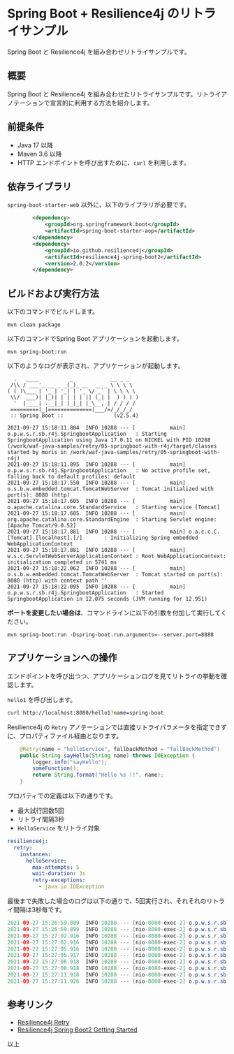 # Spring Boot + Resilience4j のリトライサンプル

Spring Boot と Resilience4j を組み合わせリトライサンプルです。

## 概要

Spring Boot と Resilience4j を組み合わせたリトライサンプルです。リトライアノテーションで宣言的に利用する方法を紹介します。

## 前提条件

- Java 17 以降
- Maven 3.6 以降
- HTTP エンドポイントを呼び出すために、`curl` を利用します。

## 依存ライブラリ

`spring-boot-starter-web` 以外に、以下のライブラリが必要です。

```xml
        <dependency>
            <groupId>org.springframework.boot</groupId>
            <artifactId>spring-boot-starter-aop</artifactId>
        </dependency>
        <dependency>
            <groupId>io.github.resilience4j</groupId>
            <artifactId>resilience4j-spring-boot2</artifactId>
            <version>2.0.2</version>
        </dependency>
```

## ビルドおよび実行方法

以下のコマンドでビルドします。

```
mvn clean package 
```
以下のコマンドでSpring Boot アプリケーションを起動します。 

```
mvn spring-boot:run
```

以下のようなログが表示され、アプリケーションが起動します。

```log
  .   ____          _            __ _ _
 /\\ / ___'_ __ _ _(_)_ __  __ _ \ \ \ \
( ( )\___ | '_ | '_| | '_ \/ _` | \ \ \ \
 \\/  ___)| |_)| | | | | || (_| |  ) ) ) )
  '  |____| .__|_| |_|_| |_\__, | / / / /
 =========|_|==============|___/=/_/_/_/
 :: Spring Boot ::                (v2.5.4)

2021-09-27 15:18:11.884  INFO 10288 --- [           main] o.p.w.s.r.sb.r4j.SpringbootApplication   : Starting SpringbootApplication using Java 17.0.11 on NICKEL with PID 10288 (/work/waf-java-samples/retry/05-springboot-with-r4j/target/classes started by moris in /work/waf-java-samples/retry/05-springboot-with-r4j)
2021-09-27 15:18:11.895  INFO 10288 --- [           main] o.p.w.s.r.sb.r4j.SpringbootApplication   : No active profile set, falling back to default profiles: default
2021-09-27 15:18:17.550  INFO 10288 --- [           main] o.s.b.w.embedded.tomcat.TomcatWebServer  : Tomcat initialized with port(s): 8080 (http)
2021-09-27 15:18:17.605  INFO 10288 --- [           main] o.apache.catalina.core.StandardService   : Starting service [Tomcat]
2021-09-27 15:18:17.605  INFO 10288 --- [           main] org.apache.catalina.core.StandardEngine  : Starting Servlet engine: [Apache Tomcat/9.0.52]
2021-09-27 15:18:17.881  INFO 10288 --- [           main] o.a.c.c.C.[Tomcat].[localhost].[/]       : Initializing Spring embedded WebApplicationContext
2021-09-27 15:18:17.881  INFO 10288 --- [           main] w.s.c.ServletWebServerApplicationContext : Root WebApplicationContext: initialization completed in 5741 ms
2021-09-27 15:18:22.062  INFO 10288 --- [           main] o.s.b.w.embedded.tomcat.TomcatWebServer  : Tomcat started on port(s): 8080 (http) with context path ''
2021-09-27 15:18:22.095  INFO 10288 --- [           main] o.p.w.s.r.sb.r4j.SpringbootApplication   : Started SpringbootApplication in 12.075 seconds (JVM running for 12.951)
```

**ポートを変更したい場合は**、コマンドラインに以下の引数を付加して実行してください。

```
mvn spring-boot:run -Dspring-boot.run.arguments=--server.port=8888
```

## アプリケーションへの操作

エンドポイントを呼び出つつ、アプリケーションログを見てリトライの挙動を確認します。

`hello1` を呼び出します。

```sh
curl http://localhost:8080/hello1?name=spring-boot
```

Resilience4j の `Retry` アノテーションでは直接リトライパラメータを指定できずに、プロパティファイル経由となります。

```java
    @Retry(name = "helloService", fallbackMethod = "fallBackMethod")
    public String sayHello(String name) throws IOException {
        logger.info("sayHello");
        someFunction();
        return String.format("Hello %s !!", name);
    }
```

プロパティでの定義は以下の通りです。

- 最大試行回数5回
- リトライ間隔3秒
- `HelloService` をリトライ対象

```yml
resilience4j:
  retry:
    instances:
      helloService:
        max-attempts: 5
        wait-duration: 3s
        retry-exceptions:
          - java.io.IOException

```

最後まで失敗した場合のログは以下の通りで、5回実行され、それそれのリトライ間隔は3秒毎です。

```java
2021-09-27 15:26:59.889  INFO 10288 --- [nio-8080-exec-2] o.p.w.s.r.sb.r4j.services.HelloService   : sayHello
2021-09-27 15:26:59.899  INFO 10288 --- [nio-8080-exec-2] o.p.w.s.r.sb.r4j.services.HelloService   : 2021-09-27T15:26:59.899503+09:00[Asia/Tokyo]: Retry 'helloService', waiting PT3S until attempt '1'. Last attempt failed with exception 'java.io.IOException: IO Error'.
2021-09-27 15:27:02.916  INFO 10288 --- [nio-8080-exec-2] o.p.w.s.r.sb.r4j.services.HelloService   : sayHello
2021-09-27 15:27:02.916  INFO 10288 --- [nio-8080-exec-2] o.p.w.s.r.sb.r4j.services.HelloService   : 2021-09-27T15:27:02.916453+09:00[Asia/Tokyo]: Retry 'helloService', waiting PT3S until attempt '2'. Last attempt failed with exception 'java.io.IOException: IO Error'.
2021-09-27 15:27:05.916  INFO 10288 --- [nio-8080-exec-2] o.p.w.s.r.sb.r4j.services.HelloService   : sayHello
2021-09-27 15:27:05.917  INFO 10288 --- [nio-8080-exec-2] o.p.w.s.r.sb.r4j.services.HelloService   : 2021-09-27T15:27:05.917266+09:00[Asia/Tokyo]: Retry 'helloService', waiting PT3S until attempt '3'. Last attempt failed with exception 'java.io.IOException: IO Error'.
2021-09-27 15:27:08.918  INFO 10288 --- [nio-8080-exec-2] o.p.w.s.r.sb.r4j.services.HelloService   : sayHello
2021-09-27 15:27:08.918  INFO 10288 --- [nio-8080-exec-2] o.p.w.s.r.sb.r4j.services.HelloService   : 2021-09-27T15:27:08.918345+09:00[Asia/Tokyo]: Retry 'helloService', waiting PT3S until attempt '4'. Last attempt failed with exception 'java.io.IOException: IO Error'.
2021-09-27 15:27:11.918  INFO 10288 --- [nio-8080-exec-2] o.p.w.s.r.sb.r4j.services.HelloService   : sayHello
2021-09-27 15:27:11.926  INFO 10288 --- [nio-8080-exec-2] o.p.w.s.r.sb.r4j.services.HelloService   : fallback : spring-boot, IO Error
```

## 参考リンク

* [Resilience4j Retry](https://resilience4j.readme.io/docs/retry)
* [Resilience4j Spring Boot2 Getting Started](https://resilience4j.readme.io/docs/getting-started-3)

以上
